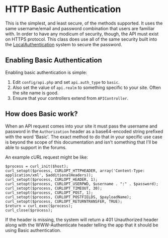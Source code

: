 # HTTP Basic Authentication
This is the simplest, and least secure, of the methods supported. It uses the same username/email and password combination that users are familiar with. In order to have any modicum of security, though, the API must exist on HTTPS protocol. This class does use all of the same security built into the [LocalAuthentication](security/authentication) system to secure the password. 

## Enabling Basic Authentication
Enabling basic authentication is simple: 

1. Edit `config/api.php` and set `api.auth_type` to `basic`. 
2. Also set the value of `api.realm` to something specific to your site. Often the site name is good.
3. Ensure that your controllers extend from `APIController`.

## How does Basic work?
When an API request comes into your site it must pass the username and password in the `Authorization` header as a base64-encoded string prefixed with the word 'Basic'. The exact method to do that in your specific use case is beyond the scope of this documentation and isn't something that I'll be able to support in the forums.

An example cURL request might be like: 

	$process = curl_init($host);
	curl_setopt($process, CURLOPT_HTTPHEADER, array('Content-Type: application/xml', $additionalHeaders));
	curl_setopt($process, CURLOPT_HEADER, 1);
	curl_setopt($process, CURLOPT_USERPWD, $username . ":" . $password);
	curl_setopt($process, CURLOPT_TIMEOUT, 30);
	curl_setopt($process, CURLOPT_POST, 1);
	curl_setopt($process, CURLOPT_POSTFIELDS, $payloadName);
	curl_setopt($process, CURLOPT_RETURNTRANSFER, TRUE);
	$return = curl_exec($process);
	curl_close($process);

If the header is missing, the system will return a 401 Unauthorized header along with the WWW-Authenticate header telling the app that it should be using Basic authentication.

